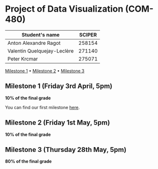 # Project of Data Visualization (COM-480)

| Student's name | SCIPER |
| -------------- | ------ |
| Anton Alexandre Ragot | 258154 |
| Valentin Quelquejay-Leclère | 271140 |
| Peter Krcmar | 275071 |

[Milestone 1](#milestone-1-friday-3rd-april-5pm) • [Milestone 2](#milestone-2-friday-1st-may-5pm) • [Milestone 3](#milestone-3-thursday-28th-may-5pm)

## Milestone 1 (Friday 3rd April, 5pm)

**10% of the final grade**

You can find our first milestone [here](https://github.com/com-480-data-visualization/com-480-project-onvagagner/blob/master/Milestone1.pdf).


## Milestone 2 (Friday 1st May, 5pm)

**10% of the final grade**




## Milestone 3 (Thursday 28th May, 5pm)

**80% of the final grade**

